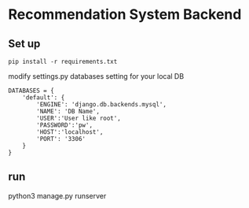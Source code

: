 # Recommendation System Backend

## Set up
```
pip install -r requirements.txt 
```
modify settings.py databases setting for your local DB
```
DATABASES = {
    'default': {
        'ENGINE': 'django.db.backends.mysql',
        'NAME': 'DB Name',
        'USER':'User like root',
        'PASSWORD':'pw',
        'HOST':'localhost',
        'PORT': '3306'
    }
}
```
## run
python3 manage.py runserver
